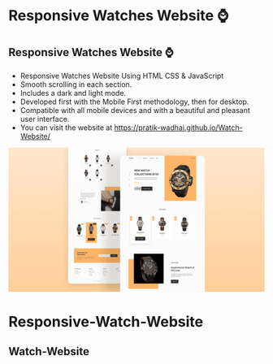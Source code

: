 # Responsive Watches Website ⌚
## Responsive Watches Website ⌚

- Responsive Watches Website Using HTML CSS & JavaScript
- Smooth scrolling in each section.
- Includes a dark and light mode.
- Developed first with the Mobile First methodology, then for desktop.
- Compatible with all mobile devices and with a beautiful and pleasant user interface.
- You can visit the website at https://pratik-wadhai.github.io/Watch-Website/



![preview img](/preview.png)
# Responsive-Watch-Website
## Watch-Website


